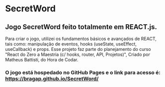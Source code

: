# SecretWord
## Jogo SecretWord feito totalmente em REACT.js.
Para criar o jogo, utilizei os fundamentos básicos e avançados de REACT, tais como: manipulação de eventos, hooks (useState, useEffect, useCallback) e props. Esse projeto 
faz parte do planejamento do curso "React do Zero a Maestria (c/ hooks, router, API, Projetos)", Criado por Matheus Battisti, do Hora de Codar.

### O jogo está hospedado no GitHub Pages e o link para acesso é: https://bragap.github.io/SecretWord/
